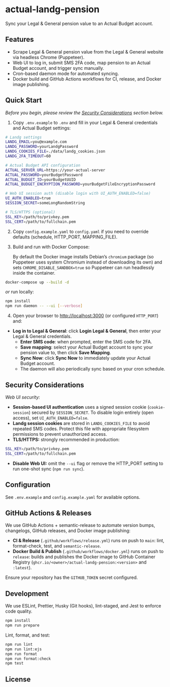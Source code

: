 # actual-landg-pension

Sync your Legal & General pension value to an Actual Budget account.

## Features

- Scrape Legal & General pension value from the Legal & General website via headless Chrome (Puppeteer).
- Web UI to log in, submit SMS 2FA code, map pension to an Actual Budget account, and trigger sync manually.
- Cron-based daemon mode for automated syncing.
- Docker build and GitHub Actions workflows for CI, release, and Docker image publishing.

## Quick Start

_Before you begin, please review the [Security Considerations](#security-considerations) section below._

1. Copy `.env.example` to `.env` and fill in your Legal & General credentials and Actual Budget settings:

```bash
# Landg settings
LANDG_EMAIL=you@example.com
LANDG_PASSWORD=yourLandgPassword
LANDG_COOKIES_FILE=./data/landg_cookies.json
LANDG_2FA_TIMEOUT=60

# Actual Budget API configuration
ACTUAL_SERVER_URL=https://your-actual-server
ACTUAL_PASSWORD=yourBudgetPassword
ACTUAL_BUDGET_ID=yourBudgetUUID
ACTUAL_BUDGET_ENCRYPTION_PASSWORD=yourBudgetFileEncryptionPassword

# Web UI session auth (disable login with UI_AUTH_ENABLED=false)
UI_AUTH_ENABLED=true
SESSION_SECRET=someLongRandomString

# TLS/HTTPS (optional)
SSL_KEY=/path/to/privkey.pem
SSL_CERT=/path/to/fullchain.pem
```

2. Copy `config.example.yaml` to `config.yaml` if you need to override defaults (schedule, HTTP_PORT, MAPPING_FILE).

3. Build and run with Docker Compose:

   By default the Docker image installs Debian’s `chromium` package (so Puppeteer uses system Chromium
   instead of downloading its own) and sets `CHROME_DISABLE_SANDBOX=true` so Puppeteer can run headlessly
   inside the container.

```bash
docker-compose up --build -d
```

_or_ run locally:

```bash
npm install
npm run daemon -- --ui [--verbose]
```

4. Open your browser to <http://localhost:3000> (or configured `HTTP_PORT`) and:

- **Log in to Legal & General**: click **Login Legal & General**, then enter your Legal & General credentials.
  - **Enter SMS code**: when prompted, enter the SMS code for 2FA.
  - **Save mapping**: select your Actual Budget account to sync your pension value to, then click **Save Mapping**.
  - **Sync Now**: click **Sync Now** to immediately update your Actual Budget account.
  - The daemon will also periodically sync based on your cron schedule.

## Security Considerations

_Web UI security:_

- **Session-based UI authentication** uses a signed session cookie (`cookie-session`) secured by `SESSION_SECRET`.
  To disable login entirely (open access), set `UI_AUTH_ENABLED=false`.
- **Landg session cookies** are stored in `LANDG_COOKIES_FILE` to avoid repeated SMS codes.
  Protect this file with appropriate filesystem permissions to prevent unauthorized access.
- **TLS/HTTPS:** strongly recommended in production:

```bash
SSL_KEY=/path/to/privkey.pem
SSL_CERT=/path/to/fullchain.pem
```

- **Disable Web UI:** omit the `--ui` flag or remove the HTTP_PORT setting to run one-shot sync (`npm run sync`).

## Configuration

See `.env.example` and `config.example.yaml` for available options.

## GitHub Actions & Releases

We use GitHub Actions + semantic-release to automate version bumps, changelogs, GitHub releases, and Docker image publishing:

- **CI & Release** (`.github/workflows/release.yml`) runs on push to `main`: lint, format-check, test, and `semantic-release`.
- **Docker Build & Publish** (`.github/workflows/docker.yml`) runs on push to `release`: builds and publishes the Docker image to GitHub Container Registry (`ghcr.io/<owner>/actual-landg-pension:<version>` and `:latest`).

Ensure your repository has the `GITHUB_TOKEN` secret configured.

## Development

We use ESLint, Prettier, Husky (Git hooks), lint-staged, and Jest to enforce code quality.

```bash
npm install
npm run prepare
```

Lint, format, and test:

```bash
npm run lint
npm run lint:ejs
npm run format
npm run format:check
npm test
```

## License

<Add license or disclaimer as needed>
